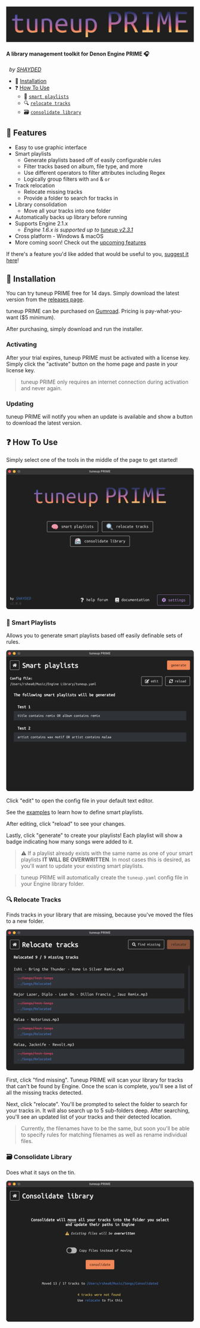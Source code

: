 ![Tuneup PRIME](img/tuneup-prime.png)

#### A library management toolkit for Denon Engine PRIME 🎧

&nbsp;&nbsp;_by [SHAYDED](http://shayded.com)_

- 🚀 [Installation](#-installation)
- ❓ [How To Use](#-how-to-use)
  - 🧠 [`smart playlists`](#-smart-playlists)
  - 🔍 [`relocate tracks`](#-relocate-tracks)
  - 🗃 [`consolidate library`](#-consolidate-library)
    <!-- - 📼 [`import usb playlists`](#-import-usb-playlists) -->

## 🌟 Features

- Easy to use graphic interface
- Smart playlists
  - Generate playlists based off of easily configurable rules
  - Filter tracks based on album, file type, and more
  - Use different operators to filter attributes including Regex
  - Logically group filters with `and` & `or`
- Track relocation
  - Relocate missing tracks
  - Provide a folder to search for tracks in
- Library consolidation
  - Move all your tracks into one folder
    <!-- - Import playlists created on smart consoles like the Prime 4 or SC6000 -->
- Automatically backs up library before running
- Supports Engine 2.1.x
  - _Engine 1.6.x is supported up to [tuneup v2.3.1](https://github.com/rshea0/tuneup-prime/releases/tag/v2.3.1)_
- Cross platform - Windows & macOS
- More coming soon! Check out the [upcoming features](https://github.com/rshea0/tuneup-prime/issues?q=is%3Aissue+is%3Aopen+sort%3Aupdated-desc+label%3A%22new+feature%22)

If there's a feature you'd like added that would be useful to you, [suggest it here](https://github.com/rshea0/tuneup-prime/discussions/new)!

## 🚀 Installation

You can try tuneup PRIME free for 14 days. Simply download the latest version from the [releases page](https://github.com/rshea0/tuneup-prime/releases).

tuneup PRIME can be purchased on [Gumroad](https://gum.co/tuneup-prime). Pricing is pay-what-you-want (\$5 minimum).

After purchasing, simply download and run the installer.

### Activating

After your trial expires, tuneup PRIME must be activated with a license key. Simply click the "activate" button on the home page and paste in your license key.

> tuneup PRIME only requires an internet connection during activation and never again.

### Updating

tuneup PRIME will notify you when an update is available and show a button to download the latest version.

## ❓ How To Use

Simply select one of the tools in the middle of the page to get started!

![Home page](img/screens/home.png)

### 🧠 Smart Playlists

Allows you to generate smart playlists based off easily definable sets of rules.

![Smart Playlists](img/screens/smart-playlists.png)

Click "edit" to open the config file in your default text editor.

See the [examples](examples/tuneup.example.yaml) to learn how to define smart playlists.

After editing, click "reload" to see your changes.

Lastly, click "generate" to create your playlists! Each playlist will show a badge indicating how many songs were added to it.

> ⚠️ If a playlist already exists with the same name as one of your smart playlists **IT WILL BE OVERWRITTEN**. In most cases this is desired, as you'll want to update your existing smart playlists.

> tuneup PRIME will automatically create the `tuneup.yaml` config file in your Engine library folder.

### 🔍 Relocate Tracks

Finds tracks in your library that are missing, because you've moved the files to a new folder.

![Relocate Tracks](img/screens/relocate-tracks.png)

First, click "find missing". Tuneup PRIME will scan your library for tracks that can't be found by Engine. Once the scan is complete, you'll see a list of all the missing tracks detected.

Next, click "relocate". You'll be prompted to select the folder to search for your tracks in. It will also search up to 5 sub-folders deep. After searching, you'll see an updated list of your tracks and their detected location.

> Currently, the filenames have to be the same, but soon you'll be able to specify rules for matching filenames as well as rename individual files.

### 🗃 Consolidate Library

Does what it says on the tin.

![Consolidate Library](img/screens/consolidate-library.png)

<!--
### 📼 Import USB Playlists

Imports playlists created on smart consoles like the Prime 4 or SC6000.

tuneup PRIME will look for USB drives that contain Engine libraries. It will ask you to select which drive to import from. After selecting a drive, it will ask you which playlists you want to import.
-->
